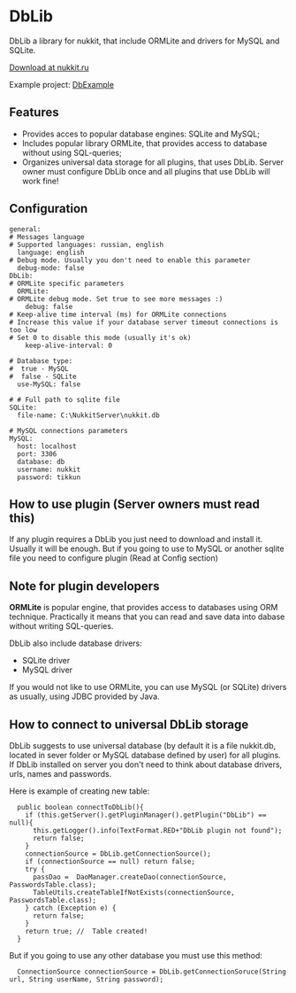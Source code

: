 # DbLib
DbLib a library for nukkit, that include ORMLite and drivers for MySQL and SQLite.

[Download at nukkit.ru](http://nukkit.ru/resources/dblib.14/)

Example project: [DbExample](https://github.com/fromgate/DbExample)


## Features

* Provides acces to popular database engines: SQLite and MySQL;
* Includes popular library ORMLite, that provides access to database without using SQL-queries;
* Organizes universal data storage for all plugins, that uses DbLib. Server owner must configure DbLib once and all plugins that use DbLib will work fine!

## Configuration
```
general:
# Messages language
# Supported languages: russian, english
  language: english 
# Debug mode. Usually you don't need to enable this parameter
  debug-mode: false
DbLib:
# ORMLite specific parameters
  ORMLite:
# ORMLite debug mode. Set true to see more messages :)
    debug: false
# Keep-alive time interval (ms) for ORMLite connections
# Increase this value if your database server timeout connections is too low
# Set 0 to disable this mode (usually it's ok)
    keep-alive-interval: 0

# Database type:
#  true - MySQL
#  false - SQLite
  use-MySQL: false

# # Full path to sqlite file
SQLite:
  file-name: C:\NukkitServer\nukkit.db
  
# MySQL connections parameters
MySQL:
  host: localhost
  port: 3306
  database: db
  username: nukkit
  password: tikkun
```

## How to use plugin (Server owners must read this)
If any plugin requires a DbLib you just need to download and install it. Usually it will be enough. But if you going to use to MySQL or another sqlite file you need to configure plugin (Read at Config section)

## Note for plugin developers
**ORMLite** is popular engine, that provides access to databases using ORM technique. Practically it means that you can read and save data into dabase without writing SQL-queries.

DbLib also include database drivers:

* SQLite driver
* MySQL driver

If you would not like to use ORMLite, you can use MySQL (or SQLite) drivers as usually, using JDBC provided by Java.


## How to connect to universal DbLib storage

DbLib suggests to use universal database (by default it is a file nukkit.db, located in sever folder or MySQL database defined by user) for all plugins. If DbLib installed on server you don't need to think about database drivers, urls, names and passwords.

Here is example of creating new table:
```
  public boolean connectToDbLib(){
    if (this.getServer().getPluginManager().getPlugin("DbLib") == null){
      this.getLogger().info(TextFormat.RED+"DbLib plugin not found");
      return false;
    }
    connectionSource = DbLib.getConnectionSource();
    if (connectionSource == null) return false;
    try {
      passDao =  DaoManager.createDao(connectionSource, PasswordsTable.class);
      TableUtils.createTableIfNotExists(connectionSource, PasswordsTable.class);
    } catch (Exception e) {
      return false;
    }
    return true; //  Table created!
  }
```

But if you going to use any other database you must use this method:
```
  ConnectionSource connectionSource = DbLib.getConnectionSoruce(String url, String userName, String password);
```


